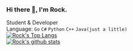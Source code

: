 ### Hi there 👋, I'm Rock.
Student & Developer  
Language: `Go` `C#` `Python` `C++` `Java(just a little)`  
[![Rock's Top Langs](https://github-readme-stats.vercel.app/api/top-langs/?username=rockrockwhite&theme=onedark)](https://github.com/anuraghazra/github-readme-stats)  
[![Rock's github stats](https://github-readme-stats.vercel.app/api?username=rockrockwhite&theme=onedark)](https://github.com/anuraghazra/github-readme-stats)  

